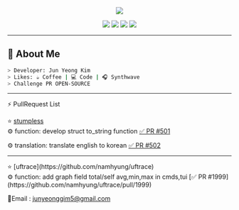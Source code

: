 <p align="center">
  <img src="https://github-readme-stats.vercel.app/api?username=junyeong0619&show_icons=true&theme=green" />
</p>
<p align="center">
  <img src="https://img.shields.io/badge/Spring-6DB33F?style=for-the-badge&logo=spring&logoColor=white"/>
  <img src="https://img.shields.io/badge/Java-ED8B00?style=for-the-badge&logo=java&logoColor=white"/>
  <img src="https://img.shields.io/badge/C-00599C?style=for-the-badge&logo=c&logoColor=white"/>
  <img src="https://img.shields.io/badge/C++-00599C?style=for-the-badge&logo=C%2B%2B&logoColor=white">

</p>

---

## 🧠 About Me

```bash
> Developer: Jun Yeong Kim
> Likes: ☕ Coffee | 💻 Code | 🎧 Synthwave
> Challenge PR OPEN-SOURCE 
```
<hr>
⚡ PullRequest List

 ⭐ [stumpless](https://github.com/goatshriek/stumpless)<br>
   ⚙ function: develop struct to_string function [✅ PR #501](https://github.com/goatshriek/stumpless/pull/501)

   ⚙ translation: translate english to korean [✅ PR #502](https://github.com/goatshriek/stumpless/pull/502)
   <hr>
  ⭐ [uftrace](https://github.com/namhyung/uftrace)<br>
    ⚙ function: add graph field total/self avg,min,max in cmds,tui [✅ PR #1999](https://github.com/namhyung/uftrace/pull/1999)






    
📧Email : junyeonggim5@gmail.com
